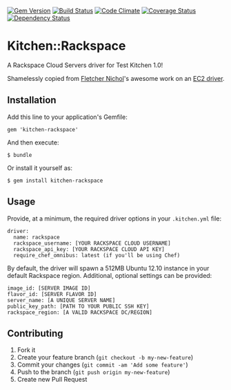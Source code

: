 [![Gem Version](https://badge.fury.io/rb/kitchen-rackspace.png)](http://badge.fury.io/rb/kitchen-rackspace)
[![Build Status](https://travis-ci.org/RoboticCheese/kitchen-rackspace.png?branch=master)](https://travis-ci.org/RoboticCheese/kitchen-rackspace)
[![Code Climate](https://codeclimate.com/github/RoboticCheese/kitchen-rackspace.png)](https://codeclimate.com/github/RoboticCheese/kitchen-rackspace)
[![Coverage Status](https://coveralls.io/repos/RoboticCheese/kitchen-rackspace/badge.png)](https://coveralls.io/r/RoboticCheese/kitchen-rackspace)
[![Dependency Status](https://gemnasium.com/RoboticCheese/kitchen-rackspace.png)](https://gemnasium.com/RoboticCheese/kitchen-rackspace)

# Kitchen::Rackspace

A Rackspace Cloud Servers driver for Test Kitchen 1.0!

Shamelessly copied from [Fletcher Nichol](https://github.com/fnichol)'s
awesome work on an [EC2 driver](https://github.com/opscode/kitchen-ec2).

## Installation

Add this line to your application's Gemfile:

    gem 'kitchen-rackspace'

And then execute:

    $ bundle

Or install it yourself as:

    $ gem install kitchen-rackspace

## Usage

Provide, at a minimum, the required driver options in your `.kitchen.yml` file:

    driver:
      name: rackspace
      rackspace_username: [YOUR RACKSPACE CLOUD USERNAME]
      rackspace_api_key: [YOUR RACKSPACE CLOUD API KEY]
      require_chef_omnibus: latest (if you'll be using Chef)

By default, the driver will spawn a 512MB Ubuntu 12.10 instance in your default
Rackspace region. Additional, optional settings can be provided:

    image_id: [SERVER IMAGE ID]
    flavor_id: [SERVER FLAVOR ID]
    server_name: [A UNIQUE SERVER NAME]
    public_key_path: [PATH TO YOUR PUBLIC SSH KEY]
    rackspace_region: [A VALID RACKSPACE DC/REGION]

## Contributing

1. Fork it
2. Create your feature branch (`git checkout -b my-new-feature`)
3. Commit your changes (`git commit -am 'Add some feature'`)
4. Push to the branch (`git push origin my-new-feature`)
5. Create new Pull Request
